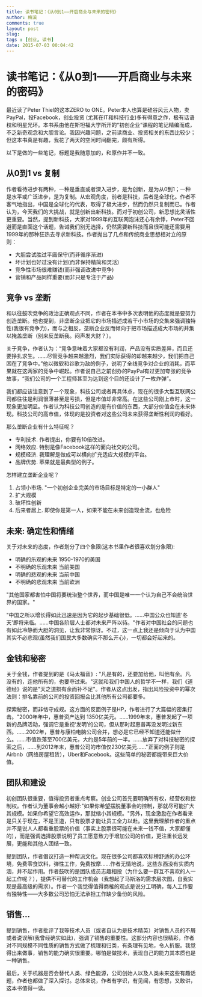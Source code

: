```yaml
---
title: 读书笔记：《从0到1——开启商业与未来的密码》
author: 梅溪
comments: true
layout: post
slug: 
tags : [创业, 读书]
date: 2015-07-03 00:04:42
---
```


# 读书笔记：《从0到1——开启商业与未来的密码》

最近读了Peter Thiel的这本ZERO to ONE。Peter本人也算是硅谷风云人物，卖PayPal，投Facebook，创业投资
(尤其在IT和科技行业)多有得意之作，极有话语权和明星光环。本书系由他在斯坦福大学所开的“初创企业”课程的笔记精编而成，不乏新奇观念和大胆言论。我因兴趣问题，之前读商业、投资相关的东西比较少；但这本书真是有趣，我花了两天的空闲时间翻完，颇有所得。
<!--more-->
以下是做的一些笔记，标题是我随意加的，和原作并不一致。

## 从0到1 vs 复制

作者看待进步有两种，一种是垂直或者深入进步，是为创新，是为从0到1；一种是水平或广泛进步，是为复制。从宏观角度，前者是科技，后者是全球化。作者不客气地指出，中国是全球化的代表，取得了极大进步，然而仍然只复制而已。作者认为，今天我们的大挑战，就是创新出新科技。而对于初创公司，新思想比灵活性更重要。当然，提到新科技，大家对1999年的互联网泡沫还心有余悸，Peter不回避而是直面这个话题，告诫我们别无选择，仍然需要新科技而且很可能还需要用1999年的那种狂热去寻求新科技。作者抛出了几点和传统商业思想相对立的原则：

-   大胆尝试胜过平庸保守(而非循序渐进)
-   坏计划也好过没有计划(而非保持精简和灵活)
-   竞争性市场很难赚钱(而非强调改进中竞争)
-   营销和产品同样重要(而非只是专注于产品)

## 竞争 vs 垄断

和以往鼓吹竞争的政治正确观点不同，作者在本书中多次表明他的态度就是要努力创造垄断。他也提到，非垄断企业把它的市场描述成若干小市场的交集来强调独特性(我很有竞争力)，而与之相反，垄断企业反而倾向于把市场描述成大市场的并集以掩盖垄断（别来反垄断我。闷声发大财？）。

关于竞争，作者认为：“竞争意味着大家都没有利润，产品没有实质差异，而且还要挣扎求生。……尽管竞争越来越激烈，我们实际获得的却越来越少，我们把自己困在了竞争中。”他以微软和谷歌为敌的例子，说明了全线竞争对企业的消耗，而苹果就在这两家的竞争中崛起。作者说自己之前创办的PayPal有过更加夸张的竞争故事，“我们公司的一个工程师甚至为达到这个目的还设计了一枚炸弹”。

我们都应该注意到了一个现象，科技公司或者再具体点，现在的很多大型互联网公司都往往是利润很薄甚至是亏损，但是市值却非常高。在这些公司刚上市时，这一现象更加明显。作者认为科技公司创造的是有价值的东西，大部分价值会在未来体现。科技公司的高市值，体现的是投资者对这些公司未来获得垄断性利润的看好。

那么垄断企业有什么特征呢？

-   专利技术. 作者提出，你要有10倍改进。
-   网络效应. 特别是像Facebook这样的面向社交的公司。
-   规模经济. 我理解是做成可以横向扩充适应大规模的平台。
-   品牌优势. 苹果就是最典型的例子。

怎样建立垄断企业呢？

1.  占领小市场. "一个初创企业完美的市场目标是特定的一小群人"
2.  扩大规模
3.  破坏性创新
4.  后来者居上. 即使你是第一人，如果不能在未来创造现金流，也危险

## 未来: 确定性和情绪

关于对未来的态度，作者划分了四个象限(这本书里作者很喜欢划分象限):

-   明确的乐观的未来  1950-1970的美国
-   不明确的乐观未来  当前美国
-   明确的悲观的未来  当前中国
-   不明确的悲观未来  当前欧洲

"其他国家都害怕中国将要统治整个世界，而中国是唯一一个认为自己不会统治世界的国家。"

"中国之所以增长得如此迅速是因为它的起步基础很低。……中国公众也知道'冬天'即将来临。……中国各阶层人士都对未来严阵以待。"作者对中国社会的问题也有如此冷静而大胆的洞见，让我非常惊讶。不过，这一点上我还是倾向于认为中国其实不必悲观(虽然我们国民大多数确实不那么开心)，一切都会好起来的。

## 金钱和秘密

关于金钱，作者提到的是《马太福音》: "凡是有的，还要加给他，叫他有余。凡没有的，连他所有的，也要夺过来。"这就和我们中国人的哲学不一样，我们《道德经》说的是"天之道损有余而补不足"。作者从这点出发，指出风险投资中的幂次法则：排名靠前的公司的投资回报会比其他所有公司都要多。

探索秘密，而非恪守成规。这方面的反面例子是HP，作者进行了大篇幅的密集打击。"2000年年中，惠普资产达到
1350亿美元。……1999年末，惠普发起了一项新的品牌活动，强调它是重视‘发明’的公司，但从那时起惠普再没发明过新东西。……2002年，惠普与康柏电脑公司合并，想必是它已经不知道还能做什么。……市值跌落至700亿美元，大约是5年前的一半。……放弃了对科技秘密的探索之后，……到2012年末，惠普公司的市值仅230亿美元……"正面的例子则是Airbnb（网络房屋租赁），Uber和Facebook。这些简单的秘密都能带来巨大价值。

## 团队和建设

初创团队很重要，值得投资者重点考察。创业公司首先要明确所有权，经营权和控制权。作者认为董事会越小越好:"如果你希望摆脱董事会的控制，那就尽可能扩大其规模。如果你希望它高效运作，那就缩小其规模。"另外，现金激励在作者看来是只关乎现在，不是王道，只有股票才能让员工全力以赴。这里我理解作者的重点并不是说人人都看重股票的价值（事实上股票很可能在未来一钱不值，大家都懂的），而是强调选择股票说明了员工愿意致力于增加公司的价值，更注重长远发展，更能和其他人团结一致。

提到团队，作者倡议打造一种帮派文化。现在很多公司都喜欢标榜舒适的办公环境，免费零食饮料，弹性工作，免费按摩……作者无情地说，这些东西没有实质内涵，并不起作用。作者鼓吹的是团队成员志趣相投（为什么要一群互不喜欢的人一起工作呢？），提供不可替代的工作机会（我想起了马斯洛的需求层次图，自我实现是最高级的需求）。作者一个我觉得值得商榷的观点是说分工明确，每人工作要有独特性——大多数公司恐怕无法承担工作缺少备份的风险。

## 销售&#x2026;

提到销售，作者批评了我等技术人员（或者自认为是技术精英）对销售人员的不屑或者说误解(我曾经确实如此)，强调了销售的重要性。这部分内容也很精彩，作者对不同规模不同性质的销售方式做了梳理和归类，有条理有见地，令人折服。我觉得出来做事，销售的能力确实很重要。哪怕是做技术，表现自己的能力其本质也是一种销售。

最后，关于机器是否会替代人类、绿色能源，公司创始人以及人类未来这些有趣话题，作者也都做了深入探讨。总体来说，作者有学识，有见闻，有思想，又敢讲，这本书值得一读。
